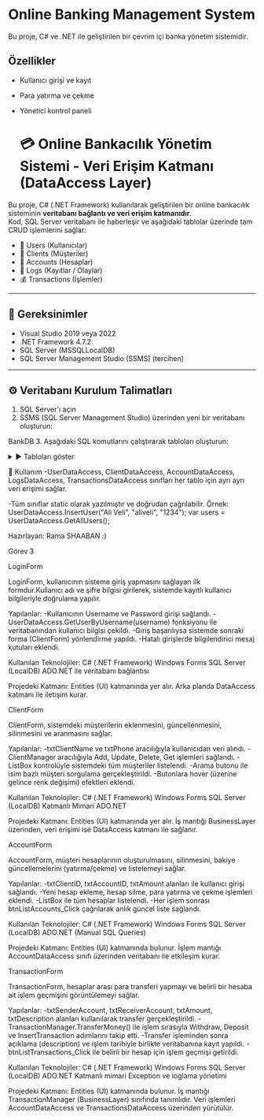 # Online Banking Management System
Bu proje, C# ve .NET ile geliştirilen bir çevrim içi banka yönetim sistemidir.

## Özellikler
- Kullanıcı girişi ve kayıt
- Para yatırma ve çekme
- Yönetici kontrol paneli

  # 💳 Online Bankacılık Yönetim Sistemi - Veri Erişim Katmanı (DataAccess Layer)

Bu proje, C# (.NET Framework) kullanılarak geliştirilen bir online bankacılık sisteminin **veritabanı bağlantı ve veri erişim katmanıdır**.  
Kod, SQL Server veritabanı ile haberleşir ve aşağıdaki tablolar üzerinde tam CRUD işlemlerini sağlar:

- 👤 Users (Kullanıcılar)
- 👥 Clients (Müşteriler)
- 🏦 Accounts (Hesaplar)
- 📒 Logs (Kayıtlar / Olaylar)
- 💰 Transactions (İşlemler)

---

## 📌 Gereksinimler

- Visual Studio 2019 veya 2022
- .NET Framework 4.7.2
- SQL Server (MSSQLLocalDB)
- SQL Server Management Studio (SSMS) (tercihen)

---

## ⚙️ Veritabanı Kurulum Talimatları

1. SQL Server'ı açın 
2. SSMS (SQL Server Management Studio) üzerinden yeni bir veritabanı oluşturun:
   
BankDB
3. Aşağıdaki SQL komutlarını çalıştırarak tabloları oluşturun:

<details>
<summary>▶️ Tabloları göster</summary>

sql```
CREATE TABLE Users (
 UserID INT PRIMARY KEY IDENTITY(1,1),
 FullName NVARCHAR(100),
 Username NVARCHAR(50) ,
 Password NVARCHAR(50)
);

CREATE TABLE Clients (
 ClientID INT PRIMARY KEY IDENTITY(1,1),
 FullName NVARCHAR(100),
 Phone NVARCHAR(20)
);

CREATE TABLE Accounts (
 AccountID INT PRIMARY KEY IDENTITY(1,1),
 ClientID INT,
 Balance DECIMAL(18,2) DEFAULT 0,
 FOREIGN KEY (ClientID) REFERENCES Clients(ClientID)
);

CREATE TABLE Logs (
 LogID INT PRIMARY KEY IDENTITY(1,1),
 Message NVARCHAR(200),
 Date DATETIME DEFAULT GETDATE()
);

CREATE TABLE Transactions (
 TransactionID INT PRIMARY KEY IDENTITY(1,1),
 AccountID INT,
 Amount DECIMAL(18,2),
 Type NVARCHAR(20),
 Date DATETIME DEFAULT GETDATE(),
 FOREIGN KEY (AccountID) REFERENCES Accounts(AccountID)
);
 </details>



  🧠 Kullanım
-UserDataAccess, ClientDataAccess, AccountDataAccess, LogsDataAccess, TransactionsDataAccess sınıfları her tablo için ayrı ayrı veri erişimi sağlar.

-Tüm sınıflar static olarak yazılmıştır ve doğrudan çağrılabilir.
  Örnek:
 UserDataAccess.InsertUser("Ali Veli", "aliveli", "1234");
 var users = UserDataAccess.GetAllUsers();

 Hazırlayan: Rama SHAABAN :)




 Görev 3
 
 LoginForm

LoginForm, kullanıcının sisteme giriş yapmasını sağlayan ilk formdur.Kullanıcı adı ve şifre bilgisi girilerek, sistemde kayıtlı kullanıcı bilgileriyle doğrulama yapılır.

Yapılanlar:
-Kullanıcının Username ve Password girişi sağlandı.
-UserDataAccess.GetUserByUsername(username) fonksiyonu ile veritabanından kullanıcı bilgisi çekildi.
-Giriş başarılıysa sistemde sonraki forma (ClientForm) yönlendirme yapıldı.
-Hatalı girişlerde bilgilendirici mesaj kutuları eklendi.

 
Kullanılan Teknolojiler:
  C# (.NET Framework)
  Windows Forms
  SQL Server (LocalDB)
  ADO.NET ile veritabanı bağlantısı

Projedeki Katmanı:
Entities (UI) katmanında yer alır.
Arka planda DataAccess katmanı ile iletişim kurar.


ClientForm

ClientForm, sistemdeki müşterilerin eklenmesini, güncellenmesini, silinmesini ve aranmasını sağlar.

Yapılanlar:
-txtClientName ve txtPhone aracılığıyla kullanıcıdan veri alındı.
-ClientManager aracılığıyla Add, Update, Delete, Get işlemleri sağlandı.
-ListBox kontrolüyle sistemdeki tüm müşteriler listelendi.
-Arama butonu ile isim bazlı müşteri sorgulama gerçekleştirildi.
-Butonlara hover (üzerine gelince renk değişimi) efektleri eklendi.

Kullanılan Teknolojiler:
  C# (.NET Framework)
  Windows Forms
  SQL Server (LocalDB)
  Katmanlı Mimari
  ADO.NET

Projedeki Katmanı:
Entities (UI) katmanında yer alır.
İş mantığı BusinessLayer üzerinden, veri erişimi ise DataAccess katmanı ile sağlanır.



AccountForm

AccountForm, müşteri hesaplarının oluşturulmasını, silinmesini, bakiye güncellemelerini (yatırma/çekme) ve listelemeyi sağlar.

Yapılanlar:
-txtClientID, txtAccountID, txtAmount alanları ile kullanıcı girişi sağlandı.
-Yeni hesap ekleme, hesap silme, para yatırma ve çekme işlemleri eklendi.
-ListBox ile tüm hesaplar listelendi.
-Her işlem sonrası btnListAccounts_Click çağrılarak anlık güncel liste sağlandı.

Kullanılan Teknolojiler:
  C# (.NET Framework)
  Windows Forms
  SQL Server (LocalDB)
  ADO.NET (Manual SQL Queries)

Projedeki Katmanı:
Entities (UI) katmanında bulunur.
İşlem mantığı AccountDataAccess sınıfı üzerinden veritabanı ile etkileşim kurar.



TransactionForm

TransactionForm, hesaplar arası para transferi yapmayı ve belirli bir hesaba ait işlem geçmişini görüntülemeyi sağlar.

Yapılanlar:
-txtSenderAccount, txtReceiverAccount, txtAmount, txtDescription alanları kullanılarak transfer gerçekleştirildi.
-TransactionManager.TransferMoney() ile işlem sırasıyla Withdraw, Deposit ve InsertTransaction adımlarını takip etti.
-Transfer işleminden sonra açıklama (description) ve işlem tarihiyle birlikte veritabanına kayıt yapıldı.
-btnListTransactions_Click ile belirli bir hesap için işlem geçmişi getirildi.

Kullanılan Teknolojiler:
  C# (.NET Framework)
  Windows Forms
  SQL Server (LocalDB)
  ADO.NET
  Katmanlı mimari
  Exception ve loglama yönetimi

Projedeki Katmanı:
Entities (UI) katmanında bulunur.
İş mantığı TransactionManager (BusinessLayer) sınıfında tanımlıdır.
Veri işlemleri AccountDataAccess ve TransactionsDataAccess üzerinden yürütülür.
